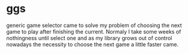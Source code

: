 # ggs
generic game selector came to solve my problem of choosing the next game to play after finishing the current. Normaly I take some weeks of nothingness until select one and as my library grows out of control nowadays the necessity to choose the next game a little faster came. 
